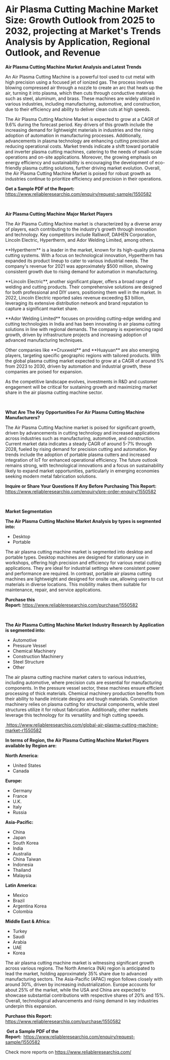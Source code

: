 <p><h1>Air Plasma Cutting Machine Market Size: Growth Outlook from 2025 to 2032, projecting at Market's Trends Analysis by Application, Regional Outlook, and Revenue</h1></p><p><strong>Air Plasma Cutting Machine Market Analysis and Latest Trends</strong></p>
<p><p>An Air Plasma Cutting Machine is a powerful tool used to cut metal with high precision using a focused jet of ionized gas. The process involves blowing compressed air through a nozzle to create an arc that heats up the air, turning it into plasma, which then cuts through conductive materials such as steel, aluminum, and brass. These machines are widely utilized in various industries, including manufacturing, automotive, and construction, due to their efficiency and ability to deliver clean cuts at high speeds.</p><p>The Air Plasma Cutting Machine Market is expected to grow at a CAGR of 9.6% during the forecast period. Key drivers of this growth include the increasing demand for lightweight materials in industries and the rising adoption of automation in manufacturing processes. Additionally, advancements in plasma technology are enhancing cutting precision and reducing operational costs. Market trends indicate a shift toward portable and inverter plasma cutting machines, catering to the needs of small-scale operations and on-site applications. Moreover, the growing emphasis on energy efficiency and sustainability is encouraging the development of eco-friendly plasma cutting solutions, further driving market evolution. Overall, the Air Plasma Cutting Machine Market is poised for robust growth as industries continue to prioritize efficiency and precision in their operations.</p></p>
<p><strong>Get a Sample PDF of the Report:&nbsp;</strong> <a href="https://www.reliableresearchiq.com/enquiry/request-sample/1550582?utm_campaign=2487&utm_medium=2&utm_source=Github&utm_content=ia&utm_term=28022025&utm_id=air-plasma-cutting-machine">https://www.reliableresearchiq.com/enquiry/request-sample/1550582</a></p>
<p>&nbsp;</p>
<p><strong>Air Plasma Cutting Machine Major Market Players</strong></p>
<p><p>The Air Plasma Cutting Machine market is characterized by a diverse array of players, each contributing to the industry’s growth through innovation and technology. Key competitors include Ralliwolf, DAIHEN Corporation, Lincoln Electric, Hypertherm, and Ador Welding Limited, among others.</p><p>**Hypertherm** is a leader in the market, known for its high-quality plasma cutting systems. With a focus on technological innovation, Hypertherm has expanded its product lineup to cater to various industrial needs. The company's revenue for 2021 was approximately $500 million, showing consistent growth due to rising demand for automation in manufacturing.</p><p>**Lincoln Electric**, another significant player, offers a broad range of welding and cutting products. Their comprehensive solutions are designed for both professional and DIY users, positioning them well in the market. In 2022, Lincoln Electric reported sales revenue exceeding $3 billion, leveraging its extensive distribution network and brand reputation to capture a significant market share.</p><p>**Ador Welding Limited** focuses on providing cutting-edge welding and cutting technologies in India and has been innovating in air plasma cutting solutions in line with regional demands. The company is experiencing rapid growth, driven by infrastructure projects and increasing adoption of advanced manufacturing techniques. </p><p>Other companies like **Cruxweld** and **Huayuan** are also emerging players, targeting specific geographic regions with tailored products. With the global plasma cutting market expected to grow at a CAGR of around 5% from 2023 to 2030, driven by automation and industrial growth, these companies are poised for expansion. </p><p>As the competitive landscape evolves, investments in R&D and customer engagement will be critical for sustaining growth and maximizing market share in the air plasma cutting machine sector.</p></p>
<p>&nbsp;</p>
<p><strong>What Are The Key Opportunities For Air Plasma Cutting Machine Manufacturers?</strong></p>
<p><p>The Air Plasma Cutting Machine market is poised for significant growth, driven by advancements in cutting technology and increased applications across industries such as manufacturing, automotive, and construction. Current market data indicates a steady CAGR of around 5-7% through 2028, fueled by rising demand for precision cutting and automation. Key trends include the adoption of portable plasma cutters and increased integration of IoT for enhanced operational efficiency. The future outlook remains strong, with technological innovations and a focus on sustainability likely to expand market opportunities, particularly in emerging economies seeking modern metal fabrication solutions.</p></p>
<p><strong>Inquire or Share Your Questions If Any Before Purchasing This Report:</strong> <a href="https://www.reliableresearchiq.com/enquiry/pre-order-enquiry/1550582?utm_campaign=2487&utm_medium=2&utm_source=Github&utm_content=ia&utm_term=28022025&utm_id=air-plasma-cutting-machine">https://www.reliableresearchiq.com/enquiry/pre-order-enquiry/1550582</a></p>
<p>&nbsp;</p>
<p><strong>Market Segmentation</strong></p>
<p><strong>The Air Plasma Cutting Machine Market Analysis by types is segmented into:</strong></p>
<p><ul><li>Desktop</li><li>Portable</li></ul></p>
<p><p>The air plasma cutting machine market is segmented into desktop and portable types. Desktop machines are designed for stationary use in workshops, offering high precision and efficiency for various metal cutting applications. They are ideal for industrial settings where consistent power and performance are required. In contrast, portable air plasma cutting machines are lightweight and designed for onsite use, allowing users to cut materials in diverse locations. This mobility makes them suitable for maintenance, repair, and service applications.</p></p>
<p><strong>Purchase this Report:&nbsp;</strong><a href="https://www.reliableresearchiq.com/purchase/1550582?utm_campaign=2487&utm_medium=2&utm_source=Github&utm_content=ia&utm_term=28022025&utm_id=air-plasma-cutting-machine">https://www.reliableresearchiq.com/purchase/1550582</a></p>
<p>&nbsp;</p>
<p><strong>The Air Plasma Cutting Machine Market Industry Research by Application is segmented into:</strong></p>
<p><ul><li>Automotive</li><li>Pressure Vessel</li><li>Chemical Machinery</li><li>Construction Machinery</li><li>Steel Structure</li><li>Other</li></ul></p>
<p><p>The air plasma cutting machine market caters to various industries, including automotive, where precision cuts are essential for manufacturing components. In the pressure vessel sector, these machines ensure efficient processing of thick materials. Chemical machinery production benefits from their ability to handle intricate designs and tough materials. Construction machinery relies on plasma cutting for structural components, while steel structures utilize it for robust fabrication. Additionally, other markets leverage this technology for its versatility and high cutting speeds.</p></p>
<p><a href="https://www.reliableresearchiq.com/global-air-plasma-cutting-machine-market-r1550582?utm_campaign=2487&utm_medium=2&utm_source=Github&utm_content=ia&utm_term=28022025&utm_id=air-plasma-cutting-machine">&nbsp;https://www.reliableresearchiq.com/global-air-plasma-cutting-machine-market-r1550582</a></p>
<p><strong>In terms of Region, the Air Plasma Cutting Machine Market Players available by Region are:</strong></p>
<p>
    <p> <strong> North America: </strong>
        <ul>
            <li>United States</li>
            <li>Canada</li>
        </ul>
        </p> 
    <p> <strong> Europe: </strong>
        <ul>
            <li>Germany</li>
            <li>France</li>
            <li>U.K.</li>
            <li>Italy</li>
            <li>Russia</li>
        </ul>
        </p> 
    <p> <strong> Asia-Pacific: </strong>
        <ul>
            <li>China</li>
            <li>Japan</li>
            <li>South Korea</li>
            <li>India</li>
            <li>Australia</li>
            <li>China Taiwan</li>
            <li>Indonesia</li>
            <li>Thailand</li>
            <li>Malaysia</li>
        </ul>
        </p> 
    <p> <strong> Latin America: </strong>
        <ul>
            <li>Mexico</li>
            <li>Brazil</li>
            <li>Argentina Korea</li>
            <li>Colombia</li>
        </ul>
        </p> 
    <p> <strong> Middle East & Africa: </strong>
        <ul>
            <li>Turkey</li>
            <li>Saudi</li>
            <li>Arabia</li>
            <li>UAE</li>
            <li>Korea</li>
        </ul>
    </p>
    </p>
<p><p>The air plasma cutting machine market is witnessing significant growth across various regions. The North America (NA) region is anticipated to lead the market, holding approximately 35% share due to advanced manufacturing sectors. The Asia-Pacific (APAC) region follows closely with around 30%, driven by increasing industrialization. Europe accounts for about 25% of the market, while the USA and China are expected to showcase substantial contributions with respective shares of 20% and 15%. Overall, technological advancements and rising demand in key industries underpin this expansion.</p></p>
<p><strong>Purchase this Report: </strong><a href="https://www.reliableresearchiq.com/purchase/1550582?utm_campaign=2487&utm_medium=2&utm_source=Github&utm_content=ia&utm_term=28022025&utm_id=air-plasma-cutting-machine">https://www.reliableresearchiq.com/purchase/1550582</a></p>
<p>&nbsp;<strong>Get a Sample PDF of the Report:&nbsp;&nbsp;</strong><a href="https://www.reliableresearchiq.com/enquiry/request-sample/1550582?utm_campaign=2487&utm_medium=2&utm_source=Github&utm_content=ia&utm_term=28022025&utm_id=air-plasma-cutting-machine">https://www.reliableresearchiq.com/enquiry/request-sample/1550582</a></p>
<p><strong></strong></p>
<p>Check more reports on <a href="https://www.reliableresearchiq.com/?utm_campaign=2487&utm_medium=2&utm_source=Github&utm_content=ia&utm_term=28022025&utm_id=air-plasma-cutting-machine">https://www.reliableresearchiq.com/</a></p>